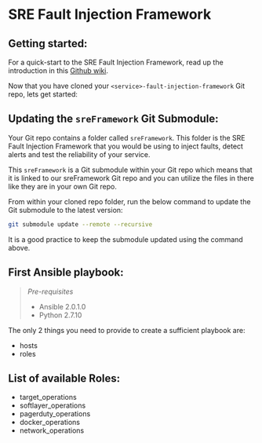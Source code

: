 SRE Fault Injection Framework
==============================


Getting started:
----------------

For a quick-start to the SRE Fault Injection Framework, read up the introduction in this  [Github wiki](https://github.ibm.com/cds-sre-org/sreFramework/wiki).


Now that you have cloned your `<service>-fault-injection-framework` Git repo, lets get started:


Updating the `sreFramework` Git Submodule: 
------------------------------------------

Your Git repo contains a folder called `sreFramework`. This folder is the SRE Fault Injection Framework that you would be using to inject faults, detect alerts and test the reliability of your service.

This `sreFramework` is a Git submodule within your Git repo which means that it is linked to our sreFramework Git repo and you can utilize the files in there like they are in your own Git repo.

From within your cloned repo folder, run the below command to update the Git submodule to the latest version:

```sh
git submodule update --remote --recursive
```


It is a good practice to keep the submodule updated using the command above.


First Ansible playbook:
-----------------------

> *Pre-requisites*
> 
> * Ansible 2.0.1.0
> * Python 2.7.10

The only 2 things you need to provide to create a sufficient playbook are:
* hosts
* roles


List of available Roles:
------------------------
* target_operations
* softlayer_operations
* pagerduty_operations
* docker_operations
* network_operations


